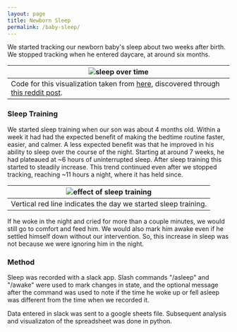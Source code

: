 ```yaml
---
layout: page
title: Newborn Sleep
permalink: /baby-sleep/
---
```

We started tracking our newborn baby's sleep about two weeks after birth. We stopped tracking when he entered daycare, at around six months.

|![sleep over time](/assets/sleep-overall.png)|
|---|
|Code for this visualization taken from [here](https://github.com/jiuguangw/Agenoria), discovered through [this reddit post](https://www.reddit.com/r/dataisbeautiful/comments/e1kg7t/visualization_of_sleeping_patterns_in_a_newborns/).|

### Sleep Training
We started sleep training when our son was about 4 months old. Within a week it had had the expected benefit of making the bedtime routine faster, easier, and calmer. A less expected benefit was that he improved in his ability to sleep over the course of the night. Starting at around 7 weeks, he had plateaued at ~6 hours of uninterrupted sleep. After sleep training this started to steadily increase. This trend continued even after we stopped tracking, reaching ~11 hours a night, where it has held since. 

|![effect of sleep training](/assets/sleep-training.png)|
|---|
|Vertical red line indicates the day we started sleep training.|

If he woke in the night and cried for more than a couple minutes, we would still go to comfort and feed him. We would also mark him awake even if he settled himself down without our intervention. So, this increase in sleep was not because we were ignoring him in the night.

### Method
Sleep was recorded with a slack app. Slash commands "/asleep" and "/awake" were used to mark changes in state, and the optional message after the command was used to note if the time he woke up or fell asleep was different from the time when we recorded it. 

Data entered in slack was sent to a google sheets file. Subsequent analysis and visualizaton of the spreadsheet was done in python.